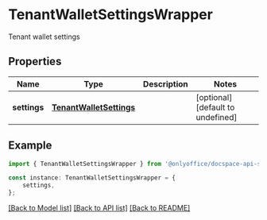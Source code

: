 # TenantWalletSettingsWrapper

Tenant wallet settings

## Properties

Name | Type | Description | Notes
------------ | ------------- | ------------- | -------------
**settings** | [**TenantWalletSettings**](TenantWalletSettings.md) |  | [optional] [default to undefined]

## Example

```typescript
import { TenantWalletSettingsWrapper } from '@onlyoffice/docspace-api-sdk';

const instance: TenantWalletSettingsWrapper = {
    settings,
};
```

[[Back to Model list]](../README.md#documentation-for-models) [[Back to API list]](../README.md#documentation-for-api-endpoints) [[Back to README]](../README.md)
